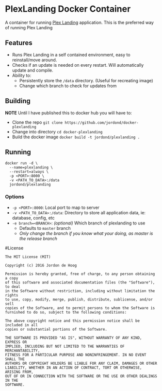 # PlexLanding Docker Container

A container for running [Plex Landing](https://github.com/jordond/plexlanding) application.
This is the preferred way of running Plex Landing

## Features

- Runs Plex Landing in a self contained environment, easy to reinstall/move around.
- Checks if an update is needed on every restart.  Will automatically update and compile.
- Ability to:
  - Persistently store the `/data` directory. (Useful for recreating image)
  - Change which branch to check for updates from

## Building

**NOTE** Until I have published this to docker hub you will have to:
- Clone the repo `git clone https://github.com/jordond/docker-plexlanding`
- Change into directory `cd docker-plexlanding`
- Build the docker image `docker build -t jordond/plexlanding .`

## Running

```
docker run -d \
  --name=plexlanding \
  --restart=always \
  -p <PORT>:8000 \
  -v <PATH_TO_DATA>:/data
  jordond/plexlanding
```

### Options

- `-p <PORT>:8000`: Local port to map to server
- `-v <PATH_TO_DATA>:/data`: Directory to store all application data, ie: database, config, etc
- `-e branch=<BRANCH>`: _(optional)_ Which branch of plexlanding to use
  - Defaults to `master` branch
  - _Only change the branch if you know what your doing, as master is the release branch_


#License
```
The MIT License (MIT)

Copyright (c) 2016 Jordon de Hoog

Permission is hereby granted, free of charge, to any person obtaining a copy
of this software and associated documentation files (the "Software"), to deal
in the Software without restriction, including without limitation the rights
to use, copy, modify, merge, publish, distribute, sublicense, and/or sell
copies of the Software, and to permit persons to whom the Software is
furnished to do so, subject to the following conditions:

The above copyright notice and this permission notice shall be included in all
copies or substantial portions of the Software.

THE SOFTWARE IS PROVIDED "AS IS", WITHOUT WARRANTY OF ANY KIND, EXPRESS OR
IMPLIED, INCLUDING BUT NOT LIMITED TO THE WARRANTIES OF MERCHANTABILITY,
FITNESS FOR A PARTICULAR PURPOSE AND NONINFRINGEMENT. IN NO EVENT SHALL THE
AUTHORS OR COPYRIGHT HOLDERS BE LIABLE FOR ANY CLAIM, DAMAGES OR OTHER
LIABILITY, WHETHER IN AN ACTION OF CONTRACT, TORT OR OTHERWISE, ARISING FROM,
OUT OF OR IN CONNECTION WITH THE SOFTWARE OR THE USE OR OTHER DEALINGS IN THE
SOFTWARE.

```
